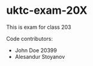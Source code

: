 # uktc-exam-20X

This is exam for class 203

Code contributors:
- John Doe 20399
- Alesandur Stoyanov
